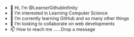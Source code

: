 - 👋 Hi, I’m @LearnerGithubInfinity
- 👀 I’m interested in Learning Computer Science
- 🌱 I’m currently learning GitHub and so many other things
- 💞️ I’m looking to collaborate on web developments
- 📫 How to reach me ......Drop a message

<!---
LearnerGithubInfinity/LearnerGithubInfinity is a ✨ special ✨ repository because its `README.md` (this file) appears on your GitHub profile.
You can click the Preview link to take a look at your changes.
--->
